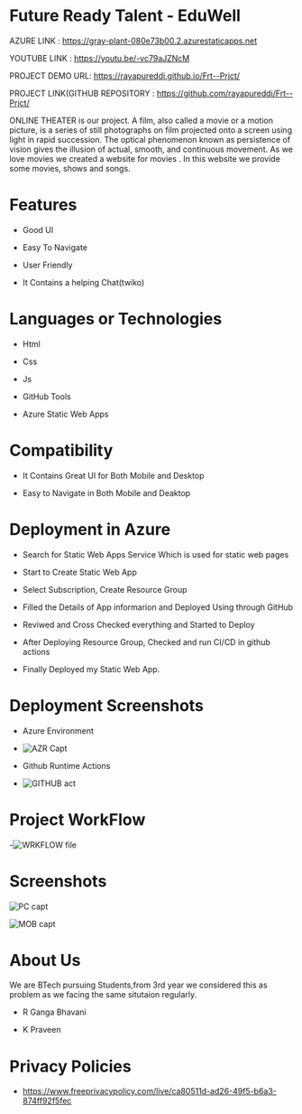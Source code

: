 # Future Ready Talent - EduWell



AZURE LINK : https://gray-plant-080e73b00.2.azurestaticapps.net

YOUTUBE LINK : https://youtu.be/-vc79aJZNcM

PROJECT DEMO URL: https://rayapureddi.github.io/Frt--Prjct/

PROJECT LINK(GITHUB REPOSITORY : https://github.com/rayapureddi/Frt--Prjct/



ONLINE THEATER is our project. A film, also called a movie or a motion picture, is a series of still photographs on film projected onto a screen using light in rapid succession. The optical phenomenon known as persistence of vision gives the illusion of actual, smooth, and continuous movement. As we love movies we created a website for movies . In this website we provide  some movies, shows and songs. 

# Features
-  Good UI

-  Easy To Navigate

-  User Friendly

-  It Contains a helping Chat(twiko)



# Languages or Technologies

-  Html

-  Css

-  Js

-  GitHub Tools

-  Azure Static Web Apps

# Compatibility
 -  It Contains Great UI for Both Mobile and Desktop
 
 -  Easy to Navigate in Both Mobile and Deaktop

# Deployment in Azure

-  Search for Static Web Apps Service Which is used for static web pages

-  Start to Create Static Web App

-  Select Subscription, Create Resource Group 

-  Filled the Details of App informarion and Deployed Using through GitHub

-  Reviwed and Cross Checked everything and Started to Deploy 

-  After Deploying Resource Group, Checked and run CI/CD in github actions 

-  Finally Deployed my Static Web App.

# Deployment  Screenshots

- Azure Environment

- ![AZR Capt](https://user-images.githubusercontent.com/112306093/199579957-ad0431c8-3918-48d1-ad1b-c3d96dcf0c00.jpg)


- Github Runtime Actions

- ![GITHUB act](https://user-images.githubusercontent.com/112306093/199579995-49e4e9dd-b76f-45e4-ab67-1f6dc2727647.jpg)


# Project WorkFlow

-![WRKFLOW file](https://user-images.githubusercontent.com/112306093/199580046-8a222148-4c2e-4be8-8e42-13854644fbfe.jpg)

 
# Screenshots

![PC capt](https://user-images.githubusercontent.com/112306093/199580108-66938627-e5d4-4540-8fc3-a5bc57069e75.jpg)

![MOB capt](https://user-images.githubusercontent.com/112306093/199580148-1d3a2dd5-ea4c-4555-9f81-08a6eca95294.jpg)


# About Us
We are BTech pursuing Students,from 3rd year we considered this as problem as we facing the same situtaion regularly.

- R Ganga Bhavani

- K Praveen


# Privacy Policies
- https://www.freeprivacypolicy.com/live/ca80511d-ad26-49f5-b6a3-874ff92f5fec
